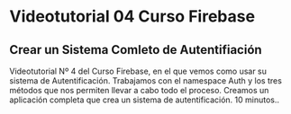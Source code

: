 # Videotutorial 04 Curso Firebase
## Crear un Sistema Comleto de Autentifiación

Videotutorial Nº 4 del Curso Firebase, en el que vemos como usar su sistema de Autentificación. Trabajamos con el namespace Auth y los tres métodos que nos permiten llevar a cabo todo el proceso. Creamos un aplicación completa que crea un sistema de autentificación. 10 minutos..



